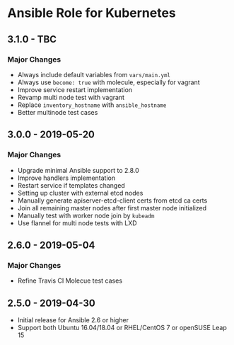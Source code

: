 # Ansible Role for Kubernetes

## 3.1.0 - TBC

### Major Changes

  - Always include default variables from `vars/main.yml`
  - Always use `become: true` with molecule, especially for vagrant
  - Improve service restart implementation
  - Revamp multi node test with vagrant
  - Replace `inventory_hostname` with `ansible_hostname`
  - Better multinode test cases

## 3.0.0 - 2019-05-20

### Major Changes

  - Upgrade minimal Ansible support to 2.8.0
  - Improve handlers implementation
  - Restart service if templates changed
  - Setting up cluster with external etcd nodes
  - Manually generate apiserver-etcd-client certs from etcd ca certs
  - Join all remaining master nodes after first master node initialized
  - Manually test with worker node join by `kubeadm`
  - Use flannel for multi node tests with LXD

## 2.6.0 - 2019-05-04

### Major Changes

  - Refine Travis CI Molecue test cases

## 2.5.0 - 2019-04-30

  - Initial release for Ansible 2.6 or higher
  - Support both Ubuntu 16.04/18.04 or RHEL/CentOS 7 or openSUSE Leap 15
